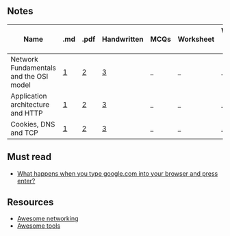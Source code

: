 ## Notes
<!-- Table with .md and .pdf links -->
| Name                         | .md                                    | .pdf                                    | Handwritten                                | MCQs                                  | Worksheet | Worksheet with Answers |
| ---------------------------- | -------------------------------------- | --------------------------------------- | ------------------------------------------ | ------------------------------------- | --------- | ---------------------- |
| Network Fundamentals and the OSI model       | [1](notes/01-introduction-OSI-model.md) | [2](notes/01-introduction-OSI-model.pdf) | [3](notes/01-introduction-OSI-model-hw.pdf) | _ | _ | _ |
| Application architecture and HTTP | [1](notes/02-application-layer.md) | [2](notes/02-application-layer.pdf) | [3](notes/02-application-layer-hw.pdf) | _ | _ | _ |
| Cookies, DNS and TCP | [1](notes/03-cookies-dns-tcp.md) | [2](notes/03-cookies-dns-tcp.pdf) | [3](notes/03-cookies-dns-tcp-hw.pdf) | _ | _ | _ |


## Must read
* [What happens when you type google.com into your browser and press enter?](https://github.com/alex/what-happens-when)


## Resources
* [Awesome networking](https://github.com/facyber/awesome-networking)
* [Awesome tools](https://github.com/nyquist/awesome-networking)